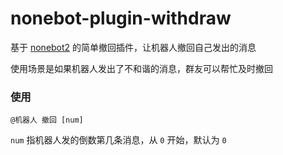 # nonebot-plugin-withdraw

基于 [nonebot2](https://github.com/nonebot/nonebot2) 的简单撤回插件，让机器人撤回自己发出的消息

使用场景是如果机器人发出了不和谐的消息，群友可以帮忙及时撤回


### 使用

`@机器人 撤回 [num]`

`num` 指机器人发的倒数第几条消息，从 `0` 开始，默认为 `0`
